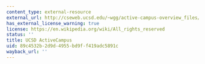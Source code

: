 ```yaml
---
content_type: external-resource
external_url: http://cseweb.ucsd.edu/~wgg/active-campus-overview_files/v3_document.htm
has_external_license_warning: true
license: https://en.wikipedia.org/wiki/All_rights_reserved
status: ''
title: UCSD ActiveCampus
uid: 89c4532b-2d9d-4955-bd9f-f419adc5891c
wayback_url: ''
---
```

